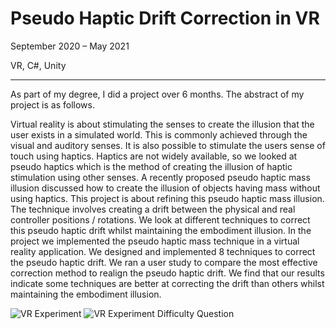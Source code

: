 # Pseudo Haptic Drift Correction in VR

September 2020 – May 2021

VR, C#, Unity

---

As part of my degree, I did a project over 6 months. The abstract of my project is as follows.

Virtual reality is about stimulating the senses to create the illusion that the user exists in a simulated world. This is commonly achieved through the visual and auditory senses. It is also possible to stimulate the users sense of touch using haptics. Haptics are not widely available, so we looked at pseudo haptics which is the method of creating the illusion of haptic stimulation using other senses. A recently proposed pseudo haptic mass illusion discussed how to create the illusion of objects having mass without using haptics. This project is about refining this pseudo haptic mass illusion. The technique involves creating a drift between the physical and real controller positions / rotations. We look at different techniques to correct this pseudo haptic drift whilst maintaining the embodiment illusion. In the project we implemented the pseudo haptic mass technique in a virtual reality application. We designed and implemented 8 techniques to correct the pseudo haptic drift. We ran a user study to compare the most effective correction method to realign the pseudo haptic drift. We find that our results indicate some techniques are better at correcting the drift than others whilst maintaining the embodiment illusion.

![VR Experiment](/assets/images/vr_experiment.png)
![VR Experiment Difficulty Question](/assets/images/vr_experiment2.png)
